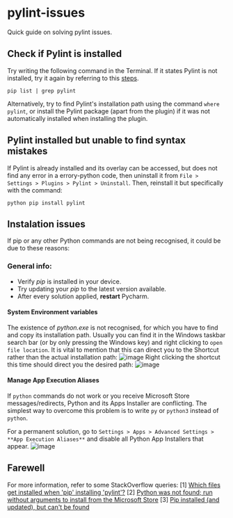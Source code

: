 # pylint-issues
Quick guide on solving pylint issues. 

## Check if Pylint is installed
Try writing the following command in the Terminal. If it states Pylint is not installed, try it again by referring to this [steps](#Pylint-installed-but-unable-to-find-syntax-mistakes).
```
pip list | grep pylint
```
Alternatively, try to find Pylint's installation path using the command `where pylint`, or install the Pylint package (apart from the plugin) if it was not automatically installed when installing the plugin.

## Pylint installed but unable to find syntax mistakes
If Pylint is already installed and its overlay can be accessed, but does not find any error in a errory-python code, then uninstall it from `File > Settings > Plugins > Pylint > Uninstall`. Then, reinstall it but specifically with the command:
```
python pip install pylint
```

## Instalation issues
If pip or any other Python commands are not being recognised, it could be due to these reasons:

### General info:
- Verify *pip* is installed in your device.
- Try updating your *pip* to the latest version available.
- After every solution applied, **restart** Pycharm.

#### System Environment variables
The existence of *python.exe* is not recognised, for which you have to find and copy its installation path. Usually you can find it in the Windows taskbar search bar (or by only pressing the Windows key) and right clicking to `open file location`. It is vital to mention that this can direct you to the Shortcut rather than the actual installation path:
![image](https://github.com/user-attachments/assets/bfe7cdaa-2a99-410a-b51f-baa89a91135a)
Right clicking the shortcut this time should direct you the desired path:
![image](https://github.com/user-attachments/assets/44a2ec08-a0b3-44d5-b28c-b84cb896ccee)

#### Manage App Execution Aliases
If `python` commands do not work or you receive Microsoft Store messages/redirects, Python and its Apps Installer are conflicting. The simplest way to overcome this problem is to write `py` or `python3` instead of `python`.

For a permanent solution, go to `Settings > Apps > Advanced Settings > **App Execution Aliases**` and disable all Python App Installers that appear.
![image](https://github.com/user-attachments/assets/1e86140a-3720-4994-916f-93503ec6e6ee)

## Farewell
For more information, refer to some StackOverflow queries:
[1] [Which files get installed when 'pip' installing 'pylint'?](https://stackoverflow.com/questions/51358987/which-files-get-installed-when-pip-installing-pylint)
[2] [Python was not found; run without arguments to install from the Microsoft Store](https://stackoverflow.com/questions/65348890/python-was-not-found-run-without-arguments-to-install-from-the-microsoft-store) 
[3] [Pip installed (and updated), but can't be found](https://stackoverflow.com/questions/71110397/pip-installed-and-updated-but-cant-be-found?)

